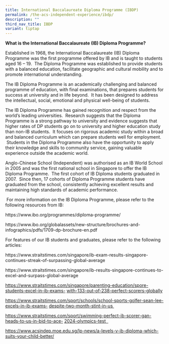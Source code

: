 ```yaml
---
title: International Baccalaureate Diploma Programme (IBDP)
permalink: /the-acs-independent-experience/ibdp/
description: ""
third_nav_title: IBDP
variant: tiptap
---
```

<p><strong>What is the International Baccalaureate (IB) Diploma Programme?</strong>&nbsp;</p>
<p>Established in 1968, the International Baccalaureate (IB) Diploma Programme
was the first programme offered by IB and is taught to students aged 16
– 19.&nbsp; The Diploma Programme was established to provide students with
a balanced education, facilitate geographic and cultural mobility and to
promote international understanding.&nbsp;&nbsp;</p>
<p>The IB Diploma Programme is an academically challenging and balanced programme
of education, with final examinations, that prepares students for success
at university and in life beyond. &nbsp;It has been designed to address
the intellectual, social, emotional and physical well-being of students.&nbsp;</p>
<p>The IB Diploma Programme has gained recognition and respect from the world’s
leading universities. &nbsp;Research suggests that the Diploma Programme
is a strong pathway to university and evidence suggests that higher rates
of DP students go on to university and higher education study than non-IB
students. &nbsp;It focuses on rigorous academic study within a broad and
balanced curriculum which can prepare students well for employment. &nbsp;Students
in the Diploma Programme also have the opportunity to apply their knowledge
and skills to community service, gaining valuable experience outside the
academic world.&nbsp;&nbsp;</p>
<p>Anglo-Chinese School (Independent) was authorised as an IB World School
in 2005 and was the first national school in Singapore to offer the IB
Diploma Programme.&nbsp; The first cohort of IB Diploma students graduated
in 2007.&nbsp; Since then, 17 cohorts of Diploma Programme students have
graduated from the school, consistently achieving excellent results and
maintaining high standards of academic performance.</p>
<p>&nbsp;For more information on the IB Diploma Programme, please refer to
the following resources from IB:<strong>&nbsp;</strong>
</p>
<p><a rel="noopener noreferrer nofollow" target="_blank">https://www.ibo.org/programmes/diploma-programme/</a>&nbsp;</p>
<p><a rel="noopener noreferrer nofollow" target="_blank">https://www.ibo.org/globalassets/new-structure/brochures-and-infographics/pdfs/1709-dp-brochure-en.pdf</a>&nbsp;</p>
<p>For features of our IB students and graduates, please refer to the following
articles:</p>
<p><a rel="noopener noreferrer nofollow" target="_blank">https://www.straitstimes.com/singapore/ib-exam-results-singapore-continues-streak-of-surpassing-global-average</a>&nbsp;</p>
<p><a rel="noopener noreferrer nofollow" target="_blank">https://www.straitstimes.com/singapore/ib-results-singapore-continues-to-excel-and-surpass-global-average</a>&nbsp;</p>
<p><a rel="noopener noreferrer nofollow" target="_blank"><u>https://www.straitstimes.com/singapore/parenting-education/spore-students-excel-in-ib-exams-</u></a> 
<a href="https://www.straitstimes.com/singapore/parenting-education/spore-students-excel-in-ib-exams-with-133-out-of-238-perfect-scorers-globally" rel="noopener noreferrer nofollow" target="_blank"><u>with-133-out-of-238-perfect-scorers-global</u>ly</a>&nbsp;</p>
<p><a rel="noopener noreferrer nofollow" target="_blank"><u>https://www.straitstimes.com/sport/schools/school-sports-golfer-sean-lee-excels-in-ib-exams-</u></a> 
<a href="https://www.straitstimes.com/sport/schools/school-sports-golfer-sean-lee-excels-in-ib-exams-despite-two-month-stint-in-us" rel="noopener noreferrer nofollow" target="_blank"><u>despite-two-month-stint-in-us</u>
</a>&nbsp;</p>
<p><a rel="noopener noreferrer nofollow" target="_blank"><u>https://www.straitstimes.com/sport/swimming-perfect-ib-scorer-gan-heads-to-us-in-bid-to-ace-</u></a> 
<a href="https://www.straitstimes.com/sport/swimming-perfect-ib-scorer-gan-heads-to-us-in-bid-to-ace-2024-olympics-test" rel="noopener noreferrer nofollow" target="_blank"><u>2024-olympics-test</u>
</a><u>&nbsp;</u>
</p>
<p><a rel="noopener noreferrer nofollow" target="_blank"><u>https://www.acsindep.moe.edu.sg/lp-news/a-levels-v-ib-diploma-which-suits-your-child-better/</u></a>
</p>